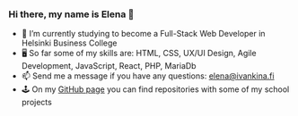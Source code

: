 ### Hi there, my name is Elena 👋

- 🌱 I’m currently studying to become a Full-Stack Web Developer in Helsinki Business College
- 🖥 So far some of my skills are: HTML, CSS, UX/UI Design, Agile Development, JavaScript, React, PHP, MariaDb
- 📫 Send me a message if you have any questions: elena@ivankina.fi
- 🕹 On my [GitHub page](https://github.com/ElenaIf) you can find repositories with some of my school projects
